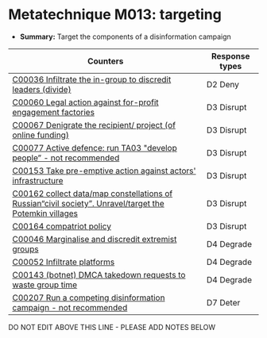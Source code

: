 # Metatechnique M013: targeting

* **Summary:** Target the components of a disinformation campaign


| Counters | Response types |
| -------- | -------------- |
| [C00036 Infiltrate the in-group to discredit leaders (divide)](../counters/C00036.md) | D2 Deny |
| [C00060 Legal action against for-profit engagement factories](../counters/C00060.md) | D3 Disrupt |
| [C00067 Denigrate the recipient/ project (of online funding)](../counters/C00067.md) | D3 Disrupt |
| [C00077 Active defence: run TA03 "develop people” - not recommended](../counters/C00077.md) | D3 Disrupt |
| [C00153 Take pre-emptive action against actors' infrastructure](../counters/C00153.md) | D3 Disrupt |
| [C00162 collect data/map constellations of Russian“civil society”. Unravel/target the Potemkin villages](../counters/C00162.md) | D3 Disrupt |
| [C00164 compatriot policy](../counters/C00164.md) | D3 Disrupt |
| [C00046 Marginalise and discredit extremist groups](../counters/C00046.md) | D4 Degrade |
| [C00052 Infiltrate platforms](../counters/C00052.md) | D4 Degrade |
| [C00143 (botnet) DMCA takedown requests to waste group time](../counters/C00143.md) | D4 Degrade |
| [C00207 Run a competing disinformation campaign - not recommended](../counters/C00207.md) | D7 Deter |



DO NOT EDIT ABOVE THIS LINE - PLEASE ADD NOTES BELOW
